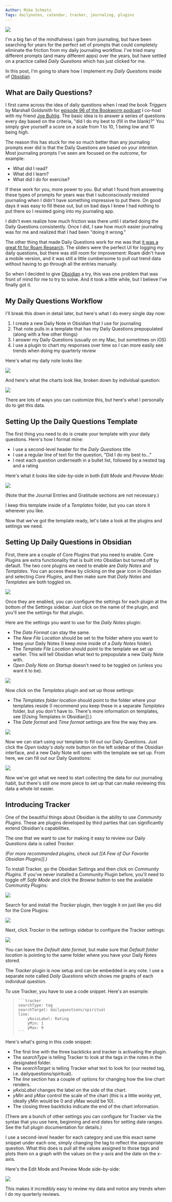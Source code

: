 ```yaml
---
Author: Mike Schmitz
Tags: dailynotes, calendar, tracker, journaling, plugins
---
```


![](https://thesweetsetup.com/wp-content/uploads/2021/04/dailyquestions.jpg)

I'm a big fan of the mindfulness I gain from journaling, but have been searching for years for the perfect set of prompts that could completely eliminate the friction from my daily journaling workflow. I've tried many different prompts (and many different apps) over the years, but have settled on a practice called *Daily Questions* which has just clicked for me. 

In this post, I'm going to share how I implement my *Daily Questions* inside of [Obsidian](https://obsidian.md/). 

## What are Daily Questions?

I first came across the idea of daily questions when I read the book *Triggers* by Marshall Goldsmith for [episode 96 of the Bookworm podcast](https://bookworm.fm/96/) I co-host with my friend [Joe Buhlig](https://thesweetsetup.com/how-joe-buhligs-shabbat-helps-him-stay-intentional/). The basic idea is to answer a series of questions every day based on the criteria, "did I do my best to (fill in the blank)?" You simply give yourself a score on a scale from 1 to 10, 1 being low and 10 being high.

The reason this has stuck for me so much better than any journaling prompts ever did is that the Daily Questions are based on your *intention.* Most journaling prompts I've seen are focused on the *outcome*, for example:

- What did I read?
- What did I learn?
- What did I do for exercise?

If these work for you, more power to you. But what I found from answering these types of prompts for years was that I subconsciously resisted journaling when I didn't have something impressive to put there. On good days it was easy to fill these out, but on bad days I knew I had nothing to put there so I resisted going into my journaling app.

I didn't even realize how much friction was there until I started doing the Daily Questions consistently. Once I did, I saw how much easier journaling was for me and realized that I had been "doing it wrong."

The other thing that made Daily Questions work for me was that [it was a great fit for Roam Research](https://thesweetsetup.com/how-i-use-roam-research-for-journaling/). The sliders were the perfect UI for logging my daily questions, but there was still room for improvement: Roam didn't have a mobile version, and it was still a little cumbersome to pull out trend data without having to go through all the entries manually. 

So when I decided to give [Obsidian](https://obsidian.md/) a try, this was one problem that was front of mind for me to try to solve. And it took a little while, but I believe I've finally got it.

## My Daily Questions Workflow

I'll break this down in detail later, but here's what I do every single day now:

1. I create a new Daily Note in Obsidian that I use for journaling
2. That note pulls in a template that has my Daily Questions prepopulated (along with a few other things)
3. I answer my Daily Questions (usually on my Mac, but sometimes on iOS)
4. I use a plugin to chart my responses over time so I can more easily see trends when doing my quarterly review

Here's what my daily note looks like:

![](https://thesweetsetup.com/wp-content/uploads/2021/04/dailyquestions1.jpg)

And here's what the charts look like, broken down by individual question:

![](https://thesweetsetup.com/wp-content/uploads/2021/04/dailyquestions2.jpg)

There are lots of ways you can customize this, but here's what I personally do to get this data.

## Setting Up the Daily Questions Template

The first thing you need to do is create your template with your daily questions. Here's how I format mine:

- I use a second-level header for the *Daily Questions* title
- I use a regular line of text for the question, "Did I do my best to..."
- I nest each question underneath in a bullet list, followed by a nested tag and a rating

Here's what it looks like side-by-side in both *Edit Mode* and *Preview Mode*:

![](https://thesweetsetup.com/wp-content/uploads/2021/04/dailyquestions3.jpg)

(Note that the Journal Entries and Gratitude sections are not necessary.)

I keep this template inside of a *Templates* folder, but you can store it wherever you like.

Now that we've got the template ready, let's take a look at the plugins and settings we need.

## Setting Up Daily Questions in Obsidian

First, there are a couple of Core Plugins that you need to enable. Core Plugins are extra functionality that is built into Obsidian but turned off by default. The two core plugins we need to enable are *Daily Notes* and *Templates*. You can access these by clicking on the gear icon in Obsidian and selecting *Core Plugins*, and then make sure that *Daily Notes* and *Templates* are both toggled on.

![](https://thesweetsetup.com/wp-content/uploads/2021/04/dailyquestions4.jpg)

Once they are enabled, you can configure the settings for each plugin at the bottom of the Settings sidebar. Just click on the name of the plugin, and you'll see the settings for that plugin.

Here are the settings you want to use for the *Daily Notes* plugin:

- The *Date Format* can stay the same.
- The *New File Location* should be set to the folder where you want to keep your Daily Notes (I keep mine inside of a *Daily Notes* folder).
- The *Template File Location* should point to the template we set up earlier. This will tell Obsidian what text to prepopulate a new Daily Note with.
- *Open Daily Note on Startup* doesn't need to be toggled on (unless you want it to be).

![](https://thesweetsetup.com/wp-content/uploads/2021/04/dailyquestions5.jpg)

Now click on the *Templates* plugin and set up those settings:

- The *Templates folder location* should point to the folder where your templates reside (I recommend you keep these in a separate *Templates* folder, but you don't have to. There's more information on templates, see [[Using Templates in Obsidian]].)
- The *Date format* and *Time format* settings are fine the way they are.

![](https://thesweetsetup.com/wp-content/uploads/2021/04/dailyquestion6.jpg)

Now we can start using our template to fill out our Daily Questions. Just click the *Open today's daily note* button on the left sidebar of the Obsidian interface, and a new Daily Note will open with the template we set up. From here, we can fill out our Daily Questions:

![](https://thesweetsetup.com/wp-content/uploads/2021/04/dailyquestions7.jpg)

Now we've got what we need to start collecting the data for our journaling habit, but there's still one more piece to set up that can make reviewing this data a whole lot easier.

## Introducing Tracker

One of the beautiful things about Obsidian is the ability to use *Community Plugins*. These are plugins developed by third parties that can significantly extend Obsidian's capabilities.

The one that we want to use for making it easy to review our Daily Questions data is called *Tracker*.

*(For more recommended plugins, check out [[A Few of Our Favorite Obsidian Plugins]].)*

To install Tracker, go the Obsidian Settings and then click on *Community Plugins*. If you've never installed a Community Plugin before, you'll need to toggle off *Safe Mode* and click the *Browse* button to see the available Community Plugins:

![](https://thesweetsetup.com/wp-content/uploads/2021/04/dailyquestions8.jpg)

Search for and install the *Tracker* plugin, then toggle it on just like you did for the Core Plugins:

![](https://thesweetsetup.com/wp-content/uploads/2021/04/dailyquestions9.jpg)

Next, click *Tracker* in the settings sidebar to configure the Tracker settings:

![](https://thesweetsetup.com/wp-content/uploads/2021/04/dailyquestions10.jpg)

You can leave the *Default date format*, but make sure that *Default folder location* is pointing to the same folder where you have your Daily Notes stored.

The *Tracker* plugin is now setup and can be embedded in any note. I use a separate note called *Daily Questions* which shows me graphs of each individual question. 

To use Tracker, you have to use a code snippet. Here's an example:

<blockquote><code>```tracker
searchType: tag
searchTarget: dailyquestions/spiritual
line:
	yAxisLabel: Rating
	yMin: 1
	yMax: 9
```</code></blockquote>

Here's what's going in this code snippet:

- The first line with the three backticks and tracker is activating the plugin.
- The *searchType* is telling Tracker to look at the tags in the notes in the designated folder.
- The *searchTarget* is telling Tracker what text to look for (our nested tag, i.e. dailyquestions/spiritual).
- The *line* section has a couple of options for changing how the line chart renders.
- *yAxisLabel* changes the label on the side of the chart.
- *yMin* and *yMax* control the scale of the chart (this is a little wonky yet, ideally yMin would be 0 and yMax would be 10).
- The closing three backticks indicate the end of the chart information.

(There are a bunch of other settings you can configure for Tracker via the syntax that you use here, beginning and end dates for setting date ranges. See the full plugin documentation for details.)

I use a second-level header for each category and use this exact same snippet under each one, simply changing the tag to reflect the appropriate question. What this does is pull all the values assigned to those tags and plots them on a graph with the values on the y-axis and the date on the x-axis.

Here's the Edit Mode and Preview Mode side-by-side:

![](https://thesweetsetup.com/wp-content/uploads/2021/04/dailyquestions11.jpg)

This makes it incredibly easy to review my data and notice any trends when I do my quarterly reviews.